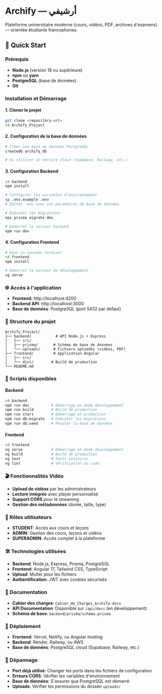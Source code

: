 # Archify — أرشيفي

Plateforme universitaire moderne (cours, vidéos, PDF, archives d'examens) — orientée étudiants francophones.

## 🚀 Quick Start

### Prérequis
- **Node.js** (version 18 ou supérieure)
- **npm** ou **yarn**
- **PostgreSQL** (base de données)
- **Git**

### Installation et Démarrage

#### 1. Cloner le projet
```bash
git clone <repository-url>
cd Archify_Project
```

#### 2. Configuration de la base de données
```bash
# Créer une base de données PostgreSQL
createdb archify_db

# Ou utiliser un service cloud (Supabase, Railway, etc.)
```

#### 3. Configuration Backend
```bash
cd backend
npm install

# Configurer les variables d'environnement
cp .env.example .env
# Éditer .env avec vos paramètres de base de données

# Exécuter les migrations
npx prisma migrate dev

# Démarrer le serveur backend
npm run dev
```

#### 4. Configuration Frontend
```bash
# Dans un nouveau terminal
cd frontend
npm install

# Démarrer le serveur de développement
ng serve
```

### 🌐 Accès à l'application
- **Frontend**: http://localhost:4200
- **Backend API**: http://localhost:3000
- **Base de données**: PostgreSQL (port 5432 par défaut)

### 📁 Structure du projet
```
Archify_Project/
├── backend/           # API Node.js + Express
│   ├── src/
│   ├── prisma/       # Schéma de base de données
│   └── uploads/      # Fichiers uploadés (vidéos, PDF)
├── frontend/         # Application Angular
│   ├── src/
│   └── dist/        # Build de production
└── README.md
```

### 🔧 Scripts disponibles

#### Backend
```bash
cd backend
npm run dev          # Démarrage en mode développement
npm run build        # Build de production
npm run start        # Démarrage en production
npm run db:migrate   # Exécuter les migrations
npm run db:seed      # Peupler la base de données
```

#### Frontend
```bash
cd frontend
ng serve             # Démarrage en mode développement
ng build             # Build de production
ng test              # Tests unitaires
ng lint              # Vérification du code
```

### 🎬 Fonctionnalités Vidéo
- **Upload de vidéos** par les administrateurs
- **Lecture intégrée** avec player personnalisé
- **Support CORS** pour le streaming
- **Gestion des métadonnées** (durée, taille, type)

### 👥 Rôles utilisateurs
- **STUDENT**: Accès aux cours et leçons
- **ADMIN**: Gestion des cours, leçons et vidéos
- **SUPERADMIN**: Accès complet à la plateforme

### 🛠️ Technologies utilisées
- **Backend**: Node.js, Express, Prisma, PostgreSQL
- **Frontend**: Angular 17, Tailwind CSS, TypeScript
- **Upload**: Multer pour les fichiers
- **Authentification**: JWT avec cookies sécurisés

### 📝 Documentation
- **Cahier des charges**: `Cahier_de_Charges_Archify.docx`
- **API Documentation**: Disponible sur `/api/docs` (en développement)
- **Schéma de base**: `backend/prisma/schema.prisma`

### 🚀 Déploiement
- **Frontend**: Vercel, Netlify, ou Angular hosting
- **Backend**: Render, Railway, ou AWS
- **Base de données**: PostgreSQL cloud (Supabase, Railway, etc.)

### 🐛 Dépannage
- **Port déjà utilisé**: Changer les ports dans les fichiers de configuration
- **Erreurs CORS**: Vérifier les variables d'environnement
- **Base de données**: S'assurer que PostgreSQL est démarré
- **Uploads**: Vérifier les permissions du dossier `uploads/`
